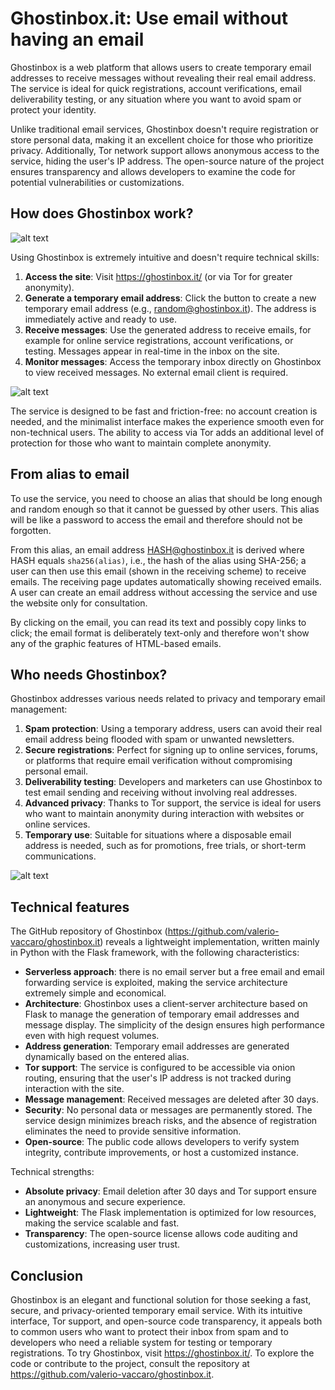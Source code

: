 # Ghostinbox.it: Use email without having an email 
Ghostinbox is a web platform that allows users to create temporary email addresses to receive messages without revealing their real email address. The service is ideal for quick registrations, account verifications, email deliverability testing, or any situation where you want to avoid spam or protect your identity.

Unlike traditional email services, Ghostinbox doesn't require registration or store personal data, making it an excellent choice for those who prioritize privacy. Additionally, Tor network support allows anonymous access to the service, hiding the user's IP address. The open-source nature of the project ensures transparency and allows developers to examine the code for potential vulnerabilities or customizations.

## How does Ghostinbox work?
![alt text](https://officinebitcoin.it/lezioni/ghostin/front.png)

Using Ghostinbox is extremely intuitive and doesn't require technical skills:

1. **Access the site**: Visit https://ghostinbox.it/ (or via Tor for greater anonymity).
2. **Generate a temporary email address**: Click the button to create a new temporary email address (e.g., random@ghostinbox.it). The address is immediately active and ready to use.
3. **Receive messages**: Use the generated address to receive emails, for example for online service registrations, account verifications, or testing. Messages appear in real-time in the inbox on the site.
4. **Monitor messages**: Access the temporary inbox directly on Ghostinbox to view received messages. No external email client is required.

![alt text](https://officinebitcoin.it/lezioni/ghostin/email.png)

The service is designed to be fast and friction-free: no account creation is needed, and the minimalist interface makes the experience smooth even for non-technical users. The ability to access via Tor adds an additional level of protection for those who want to maintain complete anonymity.

## From alias to email
To use the service, you need to choose an alias that should be long enough and random enough so that it cannot be guessed by other users. This alias will be like a password to access the email and therefore should not be forgotten.

From this alias, an email address HASH@ghostinbox.it is derived where HASH equals `sha256(alias)`, i.e., the hash of the alias using SHA-256; a user can then use this email (shown in the receiving scheme) to receive emails. The receiving page updates automatically showing received emails. A user can create an email address without accessing the service and use the website only for consultation.

By clicking on the email, you can read its text and possibly copy links to click; the email format is deliberately text-only and therefore won't show any of the graphic features of HTML-based emails.

## Who needs Ghostinbox?
Ghostinbox addresses various needs related to privacy and temporary email management:

1. **Spam protection**: Using a temporary address, users can avoid their real email address being flooded with spam or unwanted newsletters.
2. **Secure registrations**: Perfect for signing up to online services, forums, or platforms that require email verification without compromising personal email.
3. **Deliverability testing**: Developers and marketers can use Ghostinbox to test email sending and receiving without involving real addresses.
4. **Advanced privacy**: Thanks to Tor support, the service is ideal for users who want to maintain anonymity during interaction with websites or online services.
5. **Temporary use**: Suitable for situations where a disposable email address is needed, such as for promotions, free trials, or short-term communications.

![alt text](https://officinebitcoin.it/lezioni/ghostin/stats.png)

## Technical features
The GitHub repository of Ghostinbox (https://github.com/valerio-vaccaro/ghostinbox.it) reveals a lightweight implementation, written mainly in Python with the Flask framework, with the following characteristics:

- **Serverless approach**: there is no email server but a free email and email forwarding service is exploited, making the service architecture extremely simple and economical.
- **Architecture**: Ghostinbox uses a client-server architecture based on Flask to manage the generation of temporary email addresses and message display. The simplicity of the design ensures high performance even with high request volumes.
- **Address generation**: Temporary email addresses are generated dynamically based on the entered alias.
- **Tor support**: The service is configured to be accessible via onion routing, ensuring that the user's IP address is not tracked during interaction with the site.
- **Message management**: Received messages are deleted after 30 days.
- **Security**: No personal data or messages are permanently stored. The service design minimizes breach risks, and the absence of registration eliminates the need to provide sensitive information.
- **Open-source**: The public code allows developers to verify system integrity, contribute improvements, or host a customized instance.

Technical strengths:
- **Absolute privacy**: Email deletion after 30 days and Tor support ensure an anonymous and secure experience.
- **Lightweight**: The Flask implementation is optimized for low resources, making the service scalable and fast.
- **Transparency**: The open-source license allows code auditing and customizations, increasing user trust.

## Conclusion
Ghostinbox is an elegant and functional solution for those seeking a fast, secure, and privacy-oriented temporary email service. With its intuitive interface, Tor support, and open-source code transparency, it appeals both to common users who want to protect their inbox from spam and to developers who need a reliable system for testing or temporary registrations. To try Ghostinbox, visit https://ghostinbox.it/. To explore the code or contribute to the project, consult the repository at https://github.com/valerio-vaccaro/ghostinbox.it.

